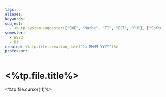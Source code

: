 ```yaml
---
tags: 
aliases: 
keywords: 
subject:
  - <% tp.system.suggester(["SWE", "Mathe", "TI", "EET", "PH"], ["Softwareentwicklung1", "Mathematik1\n  - \"357.100\"", "Technische Informatik\n  - \"336.001\"", "Einf. ET\n  - \"335.005\"", "Physik für TechnikerInnen\n  - \"322.005\"",])%>
semester:
  - WS23
  - B1
created: <% tp.file.creation_date("Do MMMM YYYY")%>
professor:
---
```

 

# <%tp.file.title%>

<%tp.file.cursor(11)%>